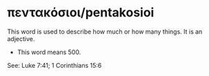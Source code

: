 # πεντακόσιοι/pentakosioi
This word is used to describe how much or how many things. It is an adjective.
* This word means 500.

See: Luke 7:41; 1 Corinthians 15:6
